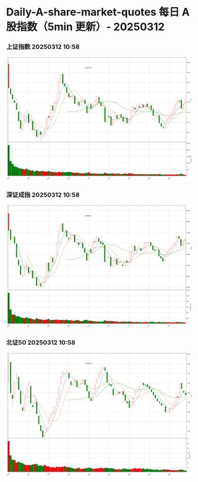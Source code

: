 
# Daily-A-share-market-quotes 每日 A 股指数（5min 更新）- 20250312

### 上证指数 20250312 10:58
![](./fig/2025/3/20250312-sh000001.png)

### 深证成指 20250312 10:58
![](./fig/2025/3/20250312-sz399001.png)

### 北证50 20250312 10:58
![](./fig/2025/3/20250312-bj899050.png)
